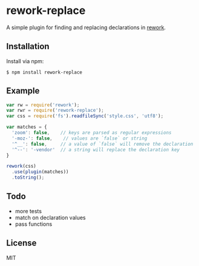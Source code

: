
# rework-replace

  A simple plugin for finding and replacing declarations in [rework](https://github.com/reworkcss/rework).

## Installation

Install via npm:

```shell
$ npm install rework-replace
```

## Example

```javascript
var rw = require('rework');
var rwr = require('rework-replace');
var css = require('fs').readfileSync('style.css', 'utf8');

var matches = {
  'zoom': false,    // keys are parsed as regular expressions
  '-moz-': false,    // values are `false` or string
  '^__': false,     // a value of `false` will remove the declaration
  '^--': '-vendor'  // a string will replace the declaration key
}

rework(css)
  .use(plugin(matches))
  .toString();
```

## Todo

- more tests
- match on declaration values
- pass functions

## License

MIT
